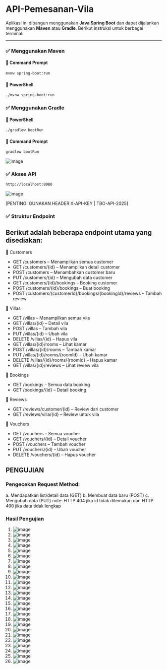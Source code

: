 # API-Pemesanan-Vila

Aplikasi ini dibangun menggunakan **Java Spring Boot** dan dapat dijalankan menggunakan **Maven** atau **Gradle**. Berikut instruksi untuk berbagai terminal:

---

### ✅ Menggunakan Maven

#### 🔹 Command Prompt
```bash
mvnw spring-boot:run
```
#### 🔹 PowerShell
```bash
./mvnw spring-boot:run
```
### ✅ Menggunakan Gradle

#### 🔹 PowerShell
```bash
./gradlew bootRun
```
#### 🔹 Command Prompt
```bash
gradlew bootRun
```
![image](https://github.com/user-attachments/assets/ca4195ef-56ce-4251-9362-6bbae484cd3c)

### ✅ Akses API
```bash
http://localhost:8080
```
![image](https://github.com/user-attachments/assets/7b1c8e3e-defe-4e4b-9d99-05e8bcd7b893)

[PENTING! GUNAKAN HEADER X-API-KEY | TBO-API-2025]


### ✅ Struktur Endpoint
Berikut adalah beberapa endpoint utama yang disediakan:
---
🔹 Customers
- GET /customers – Menampilkan semua customer
- GET /customers/{id} – Menampilkan detail customer
- POST /customers – Menambahkan customer baru
- PUT /customers/{id} – Mengubah data customer
- GET /customers/{id}/bookings – Booking customer
- POST /customers/{id}/bookings – Buat booking
- POST /customers/{customerId}/bookings/{bookingId}/reviews – Tambah review

🔹 Villas
- GET /villas – Menampilkan semua vila
- GET /villas/{id} – Detail vila
- POST /villas – Tambah vila
- PUT /villas/{id} – Ubah vila
- DELETE /villas/{id} – Hapus vila
- GET /villas/{id}/rooms – Lihat kamar
- POST /villas/{id}/rooms – Tambah kamar
- PUT /villas/{id}/rooms/{roomId} – Ubah kamar
- DELETE /villas/{id}/rooms/{roomId} – Hapus kamar
- GET /villas/{id}/reviews – Lihat review vila

🔹 Bookings
- GET /bookings – Semua data booking
- GET /bookings/{id} – Detail booking

🔹 Reviews
- GET /reviews/customer/{id} – Review dari customer
- GET /reviews/villa/{id} – Review untuk vila

🔹 Vouchers
- GET /vouchers – Semua voucher
- GET /vouchers/{id} – Detail voucher
- POST /vouchers – Tambah voucher
- PUT /vouchers/{id} – Ubah voucher
- DELETE /vouchers/{id} – Hapus voucher

## PENGUJIAN

### Pengecekan Request Method:
a. Mendapatkan list/detail data (GET)
b. Membuat data baru (POST)
c. Mengubah data (PUT)
note: HTTP 404 jika id tidak ditemukan dan HTTP 400 jika data tidak lengkap

### Hasil Pengujian
1. ![image](https://github.com/user-attachments/assets/d3503a97-4b9b-4411-91d3-691f6ae8e3c9)
2. ![image](https://github.com/user-attachments/assets/cb7a2425-ce06-4755-a6cc-5da1d733ce44)
3. ![image](https://github.com/user-attachments/assets/e8f3eb20-147d-410e-9f74-63281859ca34)
4. ![image](https://github.com/user-attachments/assets/f72c484c-4238-4051-83b7-2aa5d650fa3c)
5. ![image](https://github.com/user-attachments/assets/729e07f0-d0c0-402a-83cd-ecfe6b997a15)
6. ![image](https://github.com/user-attachments/assets/35ad5d3e-5759-4015-8375-8aab176cc244)
7. ![image](https://github.com/user-attachments/assets/46a7daee-0776-460d-b09d-9d2b1c26680c)
8. ![image](https://github.com/user-attachments/assets/02994f6f-6be7-4b94-ba45-285883ceea83)
9. ![image](https://github.com/user-attachments/assets/c441893a-fa0f-41ba-b25e-a49b4968b4b4)
10. ![image](https://github.com/user-attachments/assets/cb6caad8-e561-46d4-b011-705f329b2409)
11. ![image](https://github.com/user-attachments/assets/5e7a4435-858e-48f2-8f59-1348046fead4)
12. ![image](https://github.com/user-attachments/assets/a1cfb7bc-513f-43b7-b014-779f8ece5903)
13. ![image](https://github.com/user-attachments/assets/c19f3138-ffff-4e9e-9cae-ebd540e71434)
14. ![image](https://github.com/user-attachments/assets/c58552b6-207d-42a6-8f7e-6e8d25329807)
15. ![image](https://github.com/user-attachments/assets/55f044d2-529f-4cb2-abdd-d735097c6166)
16. ![image](https://github.com/user-attachments/assets/83887123-59e5-4f46-a78f-72c50129caf4)
17. ![image](https://github.com/user-attachments/assets/d8a575f7-24a7-4f77-9486-b92dea6e286d)
18. ![image](https://github.com/user-attachments/assets/949bc56f-e21b-4395-8545-e8dd952161d2)
19. ![image](https://github.com/user-attachments/assets/01c66683-dca9-4b3f-8bf7-4813dbc2ebf6)
20. ![image](https://github.com/user-attachments/assets/97027176-242e-4745-a567-bb0c468e9141)
21. ![image](https://github.com/user-attachments/assets/9f1fa439-8a0c-4e4f-a8b7-78fec83aa528)
22. ![image](https://github.com/user-attachments/assets/45ca7b5a-8f73-499d-83fb-ed17b7881095)
23. ![image](https://github.com/user-attachments/assets/b102d296-46ce-4654-916a-c2e07ad5d690)
24. ![image](https://github.com/user-attachments/assets/bec9ff38-53b4-427c-87d4-48c48ff63077)
25. ![image](https://github.com/user-attachments/assets/34a5f5cb-c5d8-4fe6-8a08-78937845ad10)
26. ![image](https://github.com/user-attachments/assets/4a4a666c-3fe8-4854-bcf0-120ecd9f004a)

